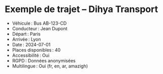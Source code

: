 # Exemple de trajet – Dihya Transport

- Véhicule : Bus AB-123-CD
- Conducteur : Jean Dupont
- Départ : Paris
- Arrivée : Lyon
- Date : 2024-07-01
- Places disponibles : 40
- Accessibilité : Oui
- RGPD : Données anonymisées
- Multilingue : Oui (fr, en, ar, amazigh)
